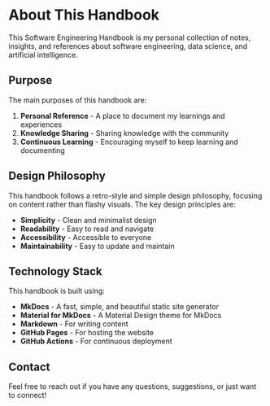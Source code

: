 # About This Handbook

This Software Engineering Handbook is my personal collection of notes, insights, and references about software engineering, data science, and artificial intelligence.

## Purpose

The main purposes of this handbook are:

1. **Personal Reference** - A place to document my learnings and experiences
2. **Knowledge Sharing** - Sharing knowledge with the community
3. **Continuous Learning** - Encouraging myself to keep learning and documenting

## Design Philosophy

This handbook follows a retro-style and simple design philosophy, focusing on content rather than flashy visuals. The key design principles are:

- **Simplicity** - Clean and minimalist design
- **Readability** - Easy to read and navigate
- **Accessibility** - Accessible to everyone
- **Maintainability** - Easy to update and maintain

## Technology Stack

This handbook is built using:

- **MkDocs** - A fast, simple, and beautiful static site generator
- **Material for MkDocs** - A Material Design theme for MkDocs
- **Markdown** - For writing content
- **GitHub Pages** - For hosting the website
- **GitHub Actions** - For continuous deployment

## Contact

Feel free to reach out if you have any questions, suggestions, or just want to connect!
